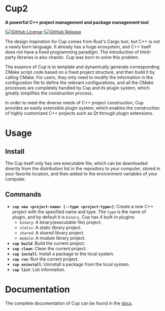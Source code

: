 # Cup2

**A powerful C++ project management and package management tool**

[!![GitHub License](https://img.shields.io/github/license/Anglebase/Cup)](https://github.com/Anglebase/Cup/blob/master/LICENSE)
[!![GitHub Release](https://img.shields.io/github/v/release/Anglebase/Cup)](https://github.com/Anglebase/Cup/releases)

The design inspiration for Cup comes from Rust's Cargo tool, but C++ is not a newly born language. It already has a huge ecosystem, and C++ itself does not have a fixed programming paradigm. The introduction of third-party libraries is also chaotic. Cup was born to solve this problem.

The essence of Cup is to template and dynamically generate corresponding CMake script code based on a fixed project structure, and then build it by calling CMake. For users, they only need to modify the information in the configuration file to define the relevant configurations, and all the CMake processes are completely handled by Cup and its plugin system, which greatly simplifies the construction process.

In order to meet the diverse needs of C++ project construction, Cup provides an easily extensible plugin system, which enables the construction of highly customized C++ projects such as Qt through plugin extensions.

# Usage

## Install

The Cup itself only has one executable file, which can be downloaded directly from the distribution list in the repository to your computer, stored in your favorite location, and then added to the environment variables of your computer.

## Commands

+ **`cup new <project-name> [--type <project-type>]`**: Create a new C++ project with the specified name and type. The `type` is the name of plugin, and by default it is `binary`. Cup has 4 built-in plugins:
    + `binary`: A binary(executable file) project.
    + `static`: A static library project.
    + `shared`: A shared library project.
    + `module`: A module library project.
+ **`cup build`**: Build the current project.
+ **`cup clean`**: Clean the current project.
+ **`cup install`**: Install a package to the local system.
+ **`cup run`**: Run the current project.
+ **`cup uninstall`**: Uninstall a package from the local system.
+ **`cup list`**: List information.

# Documentation

The complete documentation of Cup can be found in the [docs](https://github.com/Anglebase/Cup/tree/master/docs/cup.md).